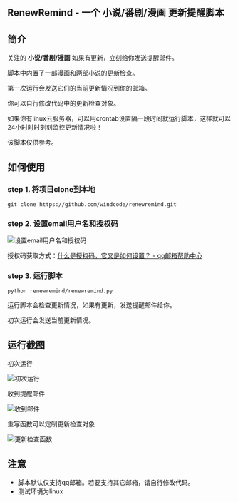 ## RenewRemind - 一个 小说/番剧/漫画 更新提醒脚本

## 简介
关注的 **小说/番剧/漫画** 如果有更新，立刻给你发送提醒邮件。

脚本中内置了一部漫画和两部小说的更新检查。

第一次运行会发送它们的当前更新情况到你的邮箱。

你可以自行修改代码中的更新检查对象。

如果你有linux云服务器，可以用crontab设置隔一段时间就运行脚本，这样就可以24小时时时刻刻监控更新情况啦！

该脚本仅供参考。
## 如何使用
### step 1. 将项目clone到本地

```
git clone https://github.com/windcode/renewremind.git
```

### step 2. 设置email用户名和授权码

![设置email用户名和授权码](https://github.com/windcode/renewremind/raw/master/screenshots/1.png)

授权码获取方式：[什么是授权码，它又是如何设置？ - qq邮箱帮助中心](http://service.mail.qq.com/cgi-bin/help?subtype=1&&no=1001256&&id=28)

### step 3. 运行脚本

```
python renewremind/renewremind.py
```

运行脚本会检查更新情况，如果有更新，发送提醒邮件给你。

初次运行会发送当前更新情况。

## 运行截图

初次运行

![初次运行](https://github.com/windcode/renewremind/raw/master/screenshots/2.png)

收到提醒邮件

![收到邮件](https://github.com/windcode/renewremind/raw/master/screenshots/3.png)

重写函数可以定制更新检查对象

![更新检查函数](https://github.com/windcode/renewremind/raw/master/screenshots/4.png)


## 注意

* 脚本默认仅支持qq邮箱。若要支持其它邮箱，请自行修改代码。
* 测试环境为linux




